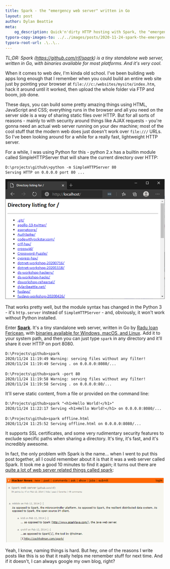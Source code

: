 ```yaml
---
title: Spark - the "emergency web server" written in Go
layout: post
author: Dylan Beattie
meta:
    og_description: Quick'n'dirty HTTP hosting with Spark, the "emergency web server"
typora-copy-images-to: ../../images/posts/2020-11-24-spark-the-emergency-web-server/
typora-root-url: .\..\..
---
```

*TL;DR: Spark (https://github.com/rif/spark) is a tiny standalone web server, written in Go, with binaries available for most platforms. And it's very cool.*

When it comes to web dev, I'm kinda old school. I've been building web apps long enough that I remember when you could build an entire web site just by pointing your browser at `file:///c:/websites/mysite/index.htm`, hack it around until it worked, then upload the whole folder via FTP and boom, job done.

These days, you can build some pretty amazing things using HTML, JavaScript and CSS; everything runs in the browser and all you need on the server side is a way of sharing static files over HTTP. But for all sorts of reasons - mainly to with security around things like AJAX requests - you're gonna need an actual web server running on your dev machine; most of the cool stuff that the modern web does just doesn't work over `file:///` URLs. So I've been looking around for a while for a really fast, lightweight HTTP server.

For a while, I was using Python for this - python 2.x has a builtin module called SimpleHTTPServer that will share the current directory over HTTP:

````
D:\projects\github\>python -m SimpleHTTPServer 80
Serving HTTP on 0.0.0.0 port 80 ...
````

![image-20201124104555262](/images/posts/2020-11-24-spark-the-emergency-web-server/image-20201124104555262.png)

That works pretty well, but the module syntax has changed in the Python 3 - it's `http.server` instead of `SimpleHTTPServer` - and, obviously, it won't work without Python installed.

Enter **[Spark](https://github.com/rif/spark)**. It's a tiny standalone web server, written in Go by [Radu Ioan Fericean](https://www.fericean.ro/), with [binaries available for Windows, macOS, and Linux](https://github.com/rif/spark/releases). Add it to your system path, and then you can just type `spark` in any directory and it'll share it over HTTP on port 8080.

```
D:\Projects\github>spark
2020/11/24 11:19:49 Warning: serving files without any filter!
2020/11/24 11:19:49 Serving . on 0.0.0.0:8080/...

D:\Projects\github>spark -port 80
2020/11/24 11:19:58 Warning: serving files without any filter!
2020/11/24 11:19:58 Serving . on 0.0.0.0:80/...
```

 It'll serve static content, from a file or provided on the command line:

```
D:\Projects\github>spark "<h1>Hello World!</h1>"
2020/11/24 11:22:17 Serving <h1>Hello World!</h1> on 0.0.0.0:8080/...

D:\Projects\github>spark offline.html
2020/11/24 11:25:52 Serving offline.html on 0.0.0.0:8080/...
```

It supports SSL certificates, and some very rudimentary security features to exclude specific paths when sharing a directory. It's tiny, it's fast, and it's incredibly awesome.

In fact, the only problem with Spark is the name... when I went to put this post together, all I could remember about it is that it was a web server called Spark. It took me a good 10 minutes to find it again; it turns out there are [quite a lot of web server related things called spark](https://www.google.com/search?q=spark+web+server):

![[image-20201124113121663](https://news.ycombinator.com/item?id=7224162)](/images/posts/2020-11-24-spark-the-emergency-web-server/image-20201124113121663.png)

Yeah, I know, naming things is hard. But hey, one of the reasons I write posts like this is so that it really helps me remember stuff for next time. And if it doesn't, I can always google my own blog, right?